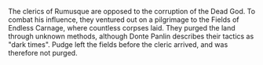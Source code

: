 The clerics of Rumusque are opposed to the corruption of the Dead God. To combat his influence, they ventured out on a pilgrimage to the Fields of Endless Carnage, where countless corpses laid. They purged the land through unknown methods, although Donte Panlin describes their tactics as "dark times". Pudge left the fields before the cleric arrived, and was therefore not purged.